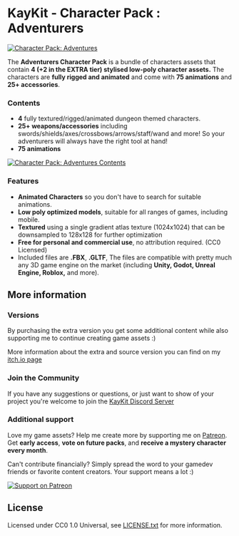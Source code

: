 # KayKit - Character Pack : Adventurers

[![Character Pack: Adventures](https://img.itch.zone/aW1nLzEyODExNzM4LnBuZw==/original/pGaSc4.png)](https://kaylousberg.itch.io/kaykit-adventurers)

The **Adventurers Character Pack** is a bundle of characters assets that contain **4 (+2 in the EXTRA tier) stylised low-poly character assets.** The characters are **fully rigged and animated** and come with **75 animations** and **25+ accessories**.

### Contents

- **4** fully textured/rigged/animated dungeon themed characters.
- **25+ weapons/accessories** including swords/shields/axes/crossbows/arrows/staff/wand and more! So your adventurers will always have the right tool at hand!
- **75 animations**

[![Character Pack: Adventures Contents](https://img.itch.zone/aW1hZ2UvMjE2OTQ0MC8xMjgxMTc2Mi5wbmc=/original/%2Fk6bsM.png)](https://kaylousberg.itch.io/kaykit-adventurers)

### Features
- **Animated Characters** so you don't have to search for suitable animations.
- **Low poly optimized models**, suitable for all ranges of games, including mobile.
- **Textured** using a single gradient atlas texture (1024x1024) that can be downsampled to 128x128 for further optimization
- **Free for personal and commercial use**, no attribution required. (CC0 Licensed)
- Included files are **.FBX**, **.GLTF**, The files are compatible with pretty much any 3D game engine on the market (including **Unity, Godot, Unreal Engine, Roblox,** and more).

## More information

### Versions

By purchasing the extra version you get some additional content while also supporting me to continue creating game assets :)

More information about the extra and source version you can find on my [itch.io page](https://kaylousberg.itch.io/kaykit-adventurers)

### Join the Community

If you have any suggestions or questions, or just want to show of your project you're welcome to join the [KayKit Discord Server](https://discord.gg/JC7HGnnUqH) 

### Additional support 

Love my game assets? Help me create more by supporting me on [Patreon](https://www.patreon.com/kaylousberg/posts). Get **early access**, **vote on future packs**, and **receive a mystery character every month**.

Can't contribute financially? Simply spread the word to your gamedev friends or favorite content creators. Your support means a lot :) 


[![Support on Patreon](https://img.itch.zone/aW1nLzQ2MjcxNTQucG5n/original/%2FQqPaX.png)](https://www.patreon.com/kaylousberg/posts)

## License

Licensed under CC0 1.0 Universal, see [LICENSE.txt](LICENSE.txt) for more information.